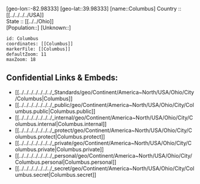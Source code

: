 ﻿---
location: [39.98333,-82.98333] 
mapzoom: [7,12] 
mapmarker: city 
type: City
tags:
- geo/City


SpocWebEntityId: 36103
isDeleted: false
confidential: public

---
[geo-lon::-82.98333] 
[geo-lat::39.98333] 
[name::Columbus] 
Country :: [[../../../../USA]]  
State :: [[../../Ohio]]  
[Population::] 
[Unknown::] 


```leaflet
id: Columbus
coordinates: [[Columbus]] 
markerFile: [[Columbus]] 
defaultZoom: 11 
maxZoom: 18
```


## Confidential Links & Embeds: 
- [[../../../../../../../_Standards/geo/Continent/America~North/USA/Ohio/City/Columbus|Columbus]] 
- [[../../../../../../../_public/geo/Continent/America~North/USA/Ohio/City/Columbus.public|Columbus.public]] 
- [[../../../../../../../_internal/geo/Continent/America~North/USA/Ohio/City/Columbus.internal|Columbus.internal]] 
- [[../../../../../../../_protect/geo/Continent/America~North/USA/Ohio/City/Columbus.protect|Columbus.protect]] 
- [[../../../../../../../_private/geo/Continent/America~North/USA/Ohio/City/Columbus.private|Columbus.private]] 
- [[../../../../../../../_personal/geo/Continent/America~North/USA/Ohio/City/Columbus.personal|Columbus.personal]] 
- [[../../../../../../../_secret/geo/Continent/America~North/USA/Ohio/City/Columbus.secret|Columbus.secret]] 
